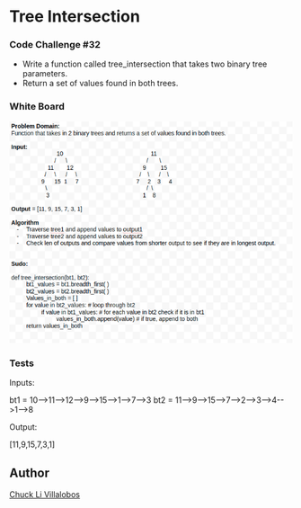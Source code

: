 # Tree Intersection

### Code Challenge #32
- Write a function called tree_intersection that takes two binary tree parameters.
- Return a set of values found in both trees.


### White Board 

![](../../challenges/assets/tree_intersection.png)

### Tests 
Inputs:

bt1 = 10-->11-->12-->9-->15-->1-->7-->3
bt2 = 11-->9-->15-->7-->2-->3-->4-->1-->8

Output:

[11,9,15,7,3,1]


## Author

[Chuck Li Villalobos](https://github.com/ticochuck)